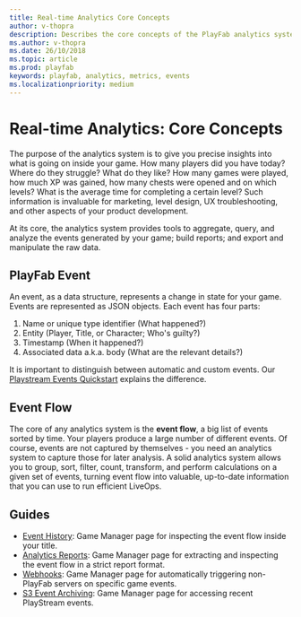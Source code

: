 ```yaml
---
title: Real-time Analytics Core Concepts
author: v-thopra
description: Describes the core concepts of the PlayFab analytics system.
ms.author: v-thopra
ms.date: 26/10/2018
ms.topic: article
ms.prod: playfab
keywords: playfab, analytics, metrics, events
ms.localizationpriority: medium
---
```


# Real-time Analytics: Core Concepts

The purpose of the analytics system is to give you precise insights into what is going on inside your game. How many players did you have today? Where do they struggle? What do they like? How many games were played, how much XP was gained, how many chests were opened and on which levels? What is the average time for completing a certain level? Such information is invaluable for marketing, level design, UX troubleshooting, and other aspects of your product development.

At its core, the analytics system provides tools to aggregate, query, and analyze the events generated by your game; build reports; and export and manipulate the raw data.

## PlayFab Event

An event, as a data structure, represents a change in state for your game. Events are represented as JSON objects. Each event has four parts:

1. Name or unique type identifier (What happened?)
2. Entity (Player, Title, or Character; Who's guilty?)
3. Timestamp (When it happened?)
4. Associated data a.k.a. body (What are the relevant details?)

It is important to distinguish between automatic and custom events. Our [Playstream Events Quickstart](../../automation/playstream-events/playstream-quickstart.md) explains the difference.

## Event Flow

The core of any analytics system is the **event flow**, a big list of events sorted by time. Your players produce a large number of different events. Of course, events are not captured by themselves - you need an analytics system to capture those for later analysis. A solid analytics system allows you to group, sort, filter, count, transform, and perform calculations on a given set of events, turning event flow into valuable, up-to-date information that you can use to run efficient LiveOps.

## Guides

- [Event History](../../automation/playstream-events/event-history.md): Game Manager page for inspecting the event flow inside your title.
- [Analytics Reports](../../analytics/reports/analytics-reports.md): Game Manager page for extracting and inspecting the event flow in a strict report format.
- [Webhooks](../../analytics/metrics/webhooks.md): Game Manager page for automatically triggering non-PlayFab servers on specific game events.
- [S3 Event Archiving](../../analytics/metrics/s3-event-archiving.md): Game Manager page for accessing recent PlayStream events.
